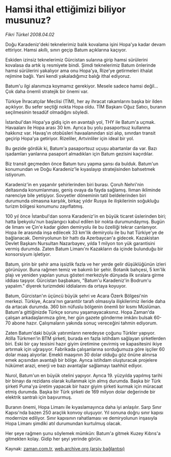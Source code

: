 # Hamsi ithal ettiğimizi biliyor musunuz?

*Fikri Türkel 2008.04.02*

<tr><td class="metin" colspan="2" style="padding-top: 20px; padding-left: 5px; padding-right: 10px;">Doğu Karadeniz'deki teknelerimiz balık kovalama işini Hopa'ya kadar devam ettiriyor. Hamsi akıllı, sınırı geçip Batum açıklarına kaçıyor.</td></tr><tr><td class="metin" colspan="2" style="padding-top: 20px; padding-left: 5px; padding-right: 10px;"><p>Eskiden izinsiz teknelerimiz Gürcistan sularına girip hamsi sürülerini kovalasa da artık iş resmiyete bindi. Şimdi teknelerimiz Batum önlerinde hamsi sürülerini yakalıyor ama onu Hopa'ya, Rize'ye getirmeleri ithalat rejimine bağlı. Yani kendi yakaladığımız balığı ithal ediyoruz. 
<p> Batum'u ilgi alanımıza koymamız gerekiyor. Mesele sadece hamsi değil... Çok daha önemli stratejik bir önemi var.
<p> Türkiye İhracatçılar Meclisi (TİM), her ay ihracat rakamlarını başka bir ilden açıklıyor. Bu sefer seçtiği nokta Hopa oldu. TİM Başkanı Oğuz Satıcı, buranın seçilmesinin tesadüf olmadığını söyledi. 
<p> İstanbul'dan Hopa'ya gidiş için en avantajlı yol, THY ile Batum'a uçmak. Havaalanı ile Hopa arası 30 km. Ayrıca bu yolu pasaportsuz kullanma hakkınız var. Havaş'ın otobüsleri havaalanından sizi alıp, sınırdan transit geçirip Hopa'ya getiriyor. Rizeliler, Artvinliler için ideal bir yol.
<p> Bu gezide gördük ki, Batum'a pasaportsuz uçuşu abartanlar da var. Bazı işadamları yanlarına pasaport almadıkları için Batum gezisini kaçırdılar. 
<p> Biz transit geçmeden önce Batum turu yapma şansı da bulduk. Batum'un konumundan ve Doğu Karadeniz'le kıyaslayıp stratejisinden bahsetmek istiyorum.
<p> Karadeniz'in en yaşanılır şehirlerinden biri burası. Çoruh Nehri'nin deltasında konumlanması, geniş ovaya da fayda sağlamış. Ilıman ikliminde narenciye bile yetişiyor. Sovyetler döneminin tatil beldelerinden biri durumunda olmasına karşılık, birkaç yıldır Rusya ile ilişkilerinin soğukluğu turizm bölgesi konumunu zayıflatmış. 
<p> 100 yıl önce İstanbul'dan sonra Karadeniz'in en büyük ticaret üslerinden biri; hatta İpekyolu'nun başlangıcı kabul edilen bir nokta durumundaymış. Bugün de limanı ve Çin'e kadar giden demiryolu ile bu özelliği tekrar canlanıyor. Hopa ile arasında inşa edilecek 33 km'lik demiryolu ile bu hat Türkiye'ye de bağlanacak. Demiryolunun bir hattı da Azerbaycan'a gidecek. Kazakistan Devlet Başkanı Nursultan Nazarbayev, yılda 1 milyon ton yük garantisini vermiş durumda. Zaten Batum Limanı'nı Kazakların da içinde bulunduğu bir konsorsiyum işletiyor.
<p> Batum, şirin bir şehir ama işsizlik fazla ve her yerde gelir düşüklüğünün izleri görünüyor. Buna rağmen temiz ve bakımlı bir şehir. Botanik bahçesi, 5 km'lik plajı ve yeniden yapılan yunus gösteri merkeziyle dünyada ilk sıralara girme iddiası taşıyor. Gürcistan başbakanı, "Batum'u Karadeniz'in Bodrum'u yapalım." diyerek turizmdeki iddialarını da ortaya koyuyor. 
<p> Batum, Gürcistan'ın üçüncü büyük şehri ve Acara Özerk Bölgesi'nin merkezi. Türkiye, Acara'nın garantör tarafı olmasıyla ilişkilerimiz ileride daha da artacak durumda. 360 bin nüfuslu bölgenin önemli bir kısmı Müslüman. Batum'a gittiğinizde Türkçe sorunu yaşamayacaksınız. Hopa Zaman'da çalışan arkadaşlarımıza göre, her gün gazete gönderme imkânı bulsak 60-70 abone hazır. Çalışmaların yakında sonuç vereceğini tahmin ediyorum.
<p> Zaten Batum'daki büyük yatırımların neredeyse çoğunu Türkler yapıyor. Atilla Türkmen'in BTM şirketi, burada en fazla istihdam sağlayan şirketlerden biri. Eski bir çay tesisini hazır giyim üretimine çevirmiş ve kapasitesini ikiye artırmak için uğraşıyor. Fabrikada çalışanlarına sorduğumuza göre işçiler 60 dolar maaş alıyorlar. Emekli maaşının 30 dolar olduğu göz önüne alınırsa emek açısından avantajlı bir bölge. Ayrıca istihdam oluşturacak projelere hükümet arazi, enerji ve bazı avantajlar sağlamayı taahhüt ediyor. 
<p> Nurol, Batum'un en büyük otelini yapıyor. Ayrıca 19. yüzyılda yapılmış tarihi bir binayı da rezidans olarak kullanmak için almış durumda. Başka bir Türk şirketi Puma'ya üretim yapacak bir hazır giyim şirketi kurmak için müracaat etmiş durumda. Başka bir Türk şirketi de 169 milyon dolar değerinde bir elektrik santralı için başvurmuş. 
<p> Buranın önemi, Hopa Limanı ile kıyaslamayınca daha iyi anlaşılır. Sarp Sınır Kapısı'nda bazen 250 araçlık konvoy oluşuyor. Yıl sonuna doğru sınır kapısı modernize ediliyor. Sınır kapısının rahatlaması ve demiryolunun inşasıyla Hopa Limanı şimdiki atıl durumundan kurtulmuş olacak.
<p> Her şeye rağmen şunu söylemek mümkün: Batum'a gitmek Kuzey Kıbrıs'a gitmekten kolay. Gidip her şeyi yerinde görün.<br/></p></p></p></p></p></p></p></p></p></p></p></p></p></p></td></tr>

Kaynak: [zaman.com.tr](http://zaman.com.tr/yazar.do?yazino=672213), [web.archive.org (arşiv bağlantısı)](http://web.archive.org/web/20080610010538/http://www.zaman.com.tr:80/yazar.do?yazino=672213)
